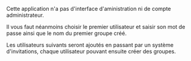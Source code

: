 Cette application n'a pas d'interface d'aministration ni de compte administrateur.

Il vous faut néanmoins choisir le premier utilisateur et saisir son mot de passe ainsi que le nom du premier groupe créé.

Les utilisateurs suivants seront ajoutés en passant par un système d'invitations, chaque utilisateur pouvant ensuite créer des groupes.
